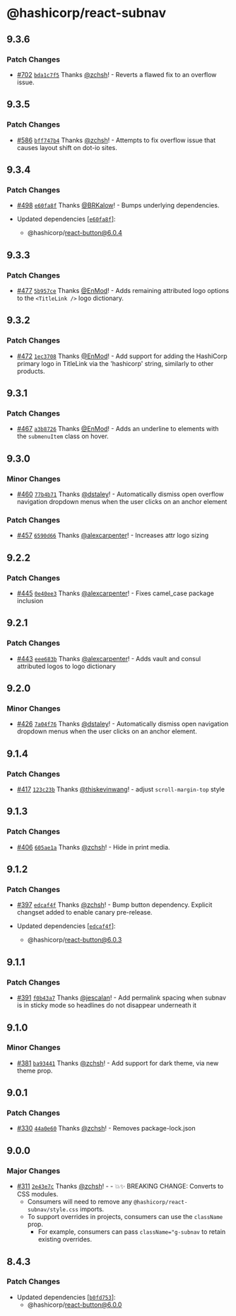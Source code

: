 # @hashicorp/react-subnav

## 9.3.6

### Patch Changes

- [#702](https://github.com/hashicorp/react-components/pull/702) [`bda1c7f5`](https://github.com/hashicorp/react-components/commit/bda1c7f54523744cbbb6d4fa40277d9788bc93ca) Thanks [@zchsh](https://github.com/zchsh)! - Reverts a flawed fix to an overflow issue.

## 9.3.5

### Patch Changes

- [#586](https://github.com/hashicorp/react-components/pull/586) [`bff747b4`](https://github.com/hashicorp/react-components/commit/bff747b4f790f00a9e8e23e682fc94510d69bddf) Thanks [@zchsh](https://github.com/zchsh)! - Attempts to fix overflow issue that causes layout shift on dot-io sites.

## 9.3.4

### Patch Changes

- [#498](https://github.com/hashicorp/react-components/pull/498) [`e60fa8f`](https://github.com/hashicorp/react-components/commit/e60fa8f437a98f97f6c0ed396f194192cf5e376e) Thanks [@BRKalow](https://github.com/BRKalow)! - Bumps underlying dependencies.

- Updated dependencies [[`e60fa8f`](https://github.com/hashicorp/react-components/commit/e60fa8f437a98f97f6c0ed396f194192cf5e376e)]:
  - @hashicorp/react-button@6.0.4

## 9.3.3

### Patch Changes

- [#477](https://github.com/hashicorp/react-components/pull/477) [`5b957ce`](https://github.com/hashicorp/react-components/commit/5b957ce637f92958804311f1295aaa181558568b) Thanks [@EnMod](https://github.com/EnMod)! - Adds remaining attributed logo options to the `<TitleLink />` logo dictionary.

## 9.3.2

### Patch Changes

- [#472](https://github.com/hashicorp/react-components/pull/472) [`1ec3708`](https://github.com/hashicorp/react-components/commit/1ec3708858aac94f3083d1d00663de7e7de27541) Thanks [@EnMod](https://github.com/EnMod)! - Add support for adding the HashiCorp primary logo in TitleLink via the 'hashicorp' string, similarly to other products.

## 9.3.1

### Patch Changes

- [#467](https://github.com/hashicorp/react-components/pull/467) [`a3b8726`](https://github.com/hashicorp/react-components/commit/a3b87263b36b1887b0c915354b973ae1a52a0ac9) Thanks [@EnMod](https://github.com/EnMod)! - Adds an underline to elements with the `submenuItem` class on hover.

## 9.3.0

### Minor Changes

- [#460](https://github.com/hashicorp/react-components/pull/460) [`77b4b71`](https://github.com/hashicorp/react-components/commit/77b4b71c54ae54c621f3bc7e41e5ad580509670f) Thanks [@dstaley](https://github.com/dstaley)! - Automatically dismiss open overflow navigation dropdown menus when the user clicks on an anchor element

### Patch Changes

- [#457](https://github.com/hashicorp/react-components/pull/457) [`6590d66`](https://github.com/hashicorp/react-components/commit/6590d6617c0ffc695c3e3a10be6257c0a6b0a38a) Thanks [@alexcarpenter](https://github.com/alexcarpenter)! - Increases attr logo sizing

## 9.2.2

### Patch Changes

- [#445](https://github.com/hashicorp/react-components/pull/445) [`0e40ee3`](https://github.com/hashicorp/react-components/commit/0e40ee35397663da70d73e9fd4414b5576e7b557) Thanks [@alexcarpenter](https://github.com/alexcarpenter)! - Fixes camel_case package inclusion

## 9.2.1

### Patch Changes

- [#443](https://github.com/hashicorp/react-components/pull/443) [`eee683b`](https://github.com/hashicorp/react-components/commit/eee683bb09f866befb16ab8af66178d355181398) Thanks [@alexcarpenter](https://github.com/alexcarpenter)! - Adds vault and consul attributed logos to logo dictionary

## 9.2.0

### Minor Changes

- [#426](https://github.com/hashicorp/react-components/pull/426) [`7a04f76`](https://github.com/hashicorp/react-components/commit/7a04f76a3ac20bc65ead0f8e4915d0ad18dfc94b) Thanks [@dstaley](https://github.com/dstaley)! - Automatically dismiss open navigation dropdown menus when the user clicks on an anchor element.

## 9.1.4

### Patch Changes

- [#417](https://github.com/hashicorp/react-components/pull/417) [`123c23b`](https://github.com/hashicorp/react-components/commit/123c23b46757c0b2fb0de8bf0d022081ed346ccf) Thanks [@thiskevinwang](https://github.com/thiskevinwang)! - adjust `scroll-margin-top` style

## 9.1.3

### Patch Changes

- [#406](https://github.com/hashicorp/react-components/pull/406) [`605ae1a`](https://github.com/hashicorp/react-components/commit/605ae1a3179855cf861b1bd86c7b7c9414761d3f) Thanks [@zchsh](https://github.com/zchsh)! - Hide in print media.

## 9.1.2

### Patch Changes

- [#397](https://github.com/hashicorp/react-components/pull/397) [`edcaf4f`](https://github.com/hashicorp/react-components/commit/edcaf4f3bf7df33932efae3b7885c908a541ce1a) Thanks [@zchsh](https://github.com/zchsh)! - Bump button dependency. Explicit changset added to enable canary pre-release.

- Updated dependencies [[`edcaf4f`](https://github.com/hashicorp/react-components/commit/edcaf4f3bf7df33932efae3b7885c908a541ce1a)]:
  - @hashicorp/react-button@6.0.3

## 9.1.1

### Patch Changes

- [#391](https://github.com/hashicorp/react-components/pull/391) [`f0b43a7`](https://github.com/hashicorp/react-components/commit/f0b43a7910f8a76e102afb18b38e22b19348d2cb) Thanks [@jescalan](https://github.com/jescalan)! - Add permalink spacing when subnav is in sticky mode so headlines do not disappear underneath it

## 9.1.0

### Minor Changes

- [#381](https://github.com/hashicorp/react-components/pull/381) [`ba93441`](https://github.com/hashicorp/react-components/commit/ba934415dd7d2ad56360c769f609c5ab9057ddd1) Thanks [@zchsh](https://github.com/zchsh)! - Add support for dark theme, via new theme prop.

## 9.0.1

### Patch Changes

- [#330](https://github.com/hashicorp/react-components/pull/330) [`44a0e60`](https://github.com/hashicorp/react-components/commit/44a0e60b577a36978275ef1b0efa0e351a9802c6) Thanks [@zchsh](https://github.com/zchsh)! - Removes package-lock.json

## 9.0.0

### Major Changes

- [#311](https://github.com/hashicorp/react-components/pull/311) [`2e43e7c`](https://github.com/hashicorp/react-components/commit/2e43e7c716b8889f942e8dfcd1b2e553a72d0fa6) Thanks [@zchsh](https://github.com/zchsh)! - - 💥✨ BREAKING CHANGE: Converts to CSS modules.
  - Consumers will need to remove any `@hashicorp/react-subnav/style.css` imports.
  - To support overrides in projects, consumers can use the `className` prop.
    - For example, consumers can pass `className="g-subnav` to retain existing overrides.

## 8.4.3

### Patch Changes

- Updated dependencies [[`b0fd753`](https://github.com/hashicorp/react-components/commit/b0fd753d7f9e5c4649424139712d4d2c5ec5ffd9)]:
  - @hashicorp/react-button@6.0.0

